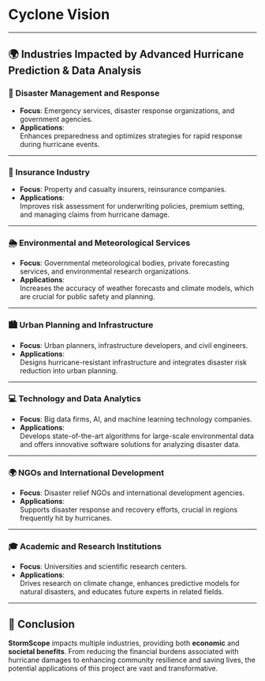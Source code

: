 # Cyclone Vision

---

## 🌍 Industries Impacted by Advanced Hurricane Prediction & Data Analysis

### 🚨 Disaster Management and Response
- **Focus**: Emergency services, disaster response organizations, and government agencies.
- **Applications**:  
  Enhances preparedness and optimizes strategies for rapid response during hurricane events.

---

### 💼 Insurance Industry
- **Focus**: Property and casualty insurers, reinsurance companies.
- **Applications**:  
  Improves risk assessment for underwriting policies, premium setting, and managing claims from hurricane damage.

---

### 🌦️ Environmental and Meteorological Services
- **Focus**: Governmental meteorological bodies, private forecasting services, and environmental research organizations.
- **Applications**:  
  Increases the accuracy of weather forecasts and climate models, which are crucial for public safety and planning.

---

### 🏙️ Urban Planning and Infrastructure
- **Focus**: Urban planners, infrastructure developers, and civil engineers.
- **Applications**:  
  Designs hurricane-resistant infrastructure and integrates disaster risk reduction into urban planning.

---

### 💻 Technology and Data Analytics
- **Focus**: Big data firms, AI, and machine learning technology companies.
- **Applications**:  
  Develops state-of-the-art algorithms for large-scale environmental data and offers innovative software solutions for analyzing disaster data.

---

### 🌍 NGOs and International Development
- **Focus**: Disaster relief NGOs and international development agencies.
- **Applications**:  
  Supports disaster response and recovery efforts, crucial in regions frequently hit by hurricanes.

---

### 🎓 Academic and Research Institutions
- **Focus**: Universities and scientific research centers.
- **Applications**:  
  Drives research on climate change, enhances predictive models for natural disasters, and educates future experts in related fields.

---

## 🌟 Conclusion
**StormScope** impacts multiple industries, providing both **economic** and **societal benefits**. From reducing the financial burdens associated with hurricane damages to enhancing community resilience and saving lives, the potential applications of this project are vast and transformative.


